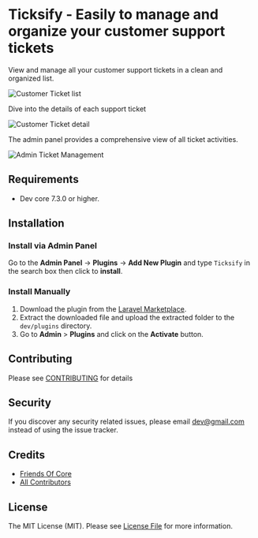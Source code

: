 # Ticksify - Easily to manage and organize your customer support tickets

View and manage all your customer support tickets in a clean and organized list.

![Customer Ticket list](./art/screenshot-1.png)

Dive into the details of each support ticket

![Customer Ticket detail](./art/screenshot-2.png)

The admin panel provides a comprehensive view of all ticket activities.

![Admin Ticket Management](./art/screenshot-3.png)

## Requirements

- Dev core 7.3.0 or higher.

## Installation

### Install via Admin Panel

Go to the **Admin Panel** -> **Plugins** -> **Add New Plugin** and type `Ticksify` in the search box then click to **install**.

### Install Manually

1. Download the plugin from
   the [Laravel Marketplace](https://marketplace.fsofts.com/products/dev/ticksify).
2. Extract the downloaded file and upload the extracted folder to the `dev/plugins` directory.
3. Go to **Admin** > **Plugins** and click on the **Activate** button.

## Contributing

Please see [CONTRIBUTING](CONTRIBUTING.md) for details

## Security

If you discover any security related issues, please email dev@gmail.com instead of using the issue tracker.

## Credits

- [Friends Of Core](https://github.com/FriendsOfCore)
- [All Contributors](../../contributors)

## License

The MIT License (MIT). Please see [License File](LICENSE) for more information.
